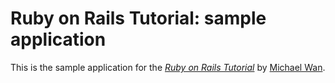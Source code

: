 # Ruby on Rails Tutorial: sample application

This is the sample application for
the [*Ruby on Rails Tutorial*](http://railstutorial.org/)
by [Michael Wan](http://michaelwan.com/).

